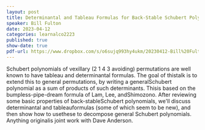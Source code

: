 ```yaml
---
layout: post
title: Determinantal and Tableau Formulas for Back-Stable Schubert Polynomials
speaker: Bill Fulton
date: 2023-04-12
categories: learnalco2223
published: true
show-date: true
pdf-url: https://www.dropbox.com/s/o6sujq993hy4ukm/20230412-Bill%20Fulton_%20Determinantal%20and%20Tableau%20formulas%20for%20backstable%20Schubert%20polynomials.pdf?dl=0
---
```

Schubert polynomials of vexillary (2 1 4 3 avoiding) permutations are well known to have tableau and determinantal formulas.  The goal of thistalk is to extend this to general permutations, by writing a generalSchubert polynomial as a sum of products of such determinants.  Thisis based on the bumpless-pipe-dream formula of Lam, Lee, andShimozono.  After reviewing some basic properties of back-stableSchubert polynomials, we'll discuss determinantal and tableauformulas (some of which seem to be new), and then show how to usethese to decompose general Schubert polynomials.  Anything originalis joint work with Dave Anderson.